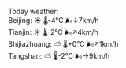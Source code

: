 Today weather:  
Beijing: ☀️   🌡️-4°C 🌬️↓7km/h  
Tianjin: ☀️   🌡️-2°C 🌬️↗4km/h  
Shijiazhuang: ⛅️  🌡️+0°C 🌬️↗1km/h  
Tangshan: ⛅️  🌡️-2°C 🌬️→9km/h  
